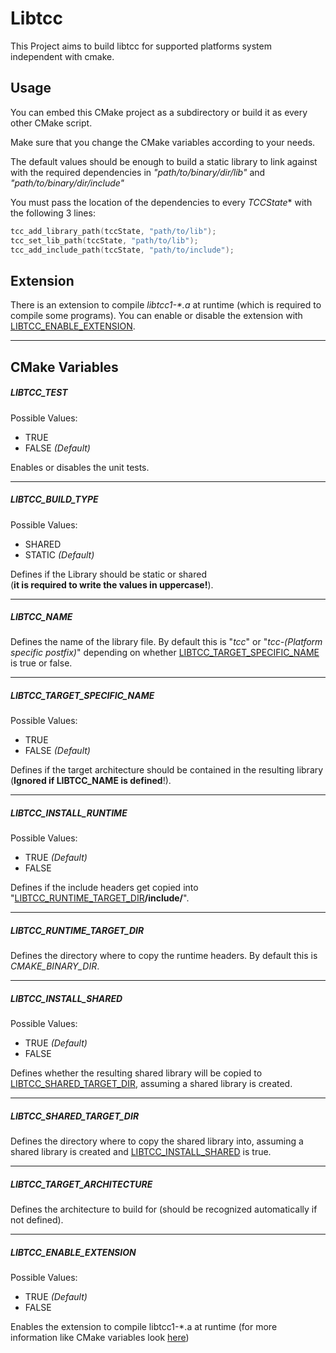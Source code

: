 # Libtcc
This Project aims to build libtcc for supported platforms system independent with cmake.

## Usage
You can embed this CMake project as a subdirectory or build it as every other CMake script.

Make sure that you change the CMake variables according to your needs.

The default values should be enough to build a static library to link against with the required
dependencies in *"path/to/binary/dir/lib"* and *"path/to/binary/dir/include"*

You must pass the location of the dependencies to every *TCCState** with the following 3 lines:
````c
tcc_add_library_path(tccState, "path/to/lib");
tcc_set_lib_path(tccState, "path/to/lib");
tcc_add_include_path(tccState, "path/to/include");
````

## Extension
There is an extension to compile *libtcc1-\*.a* at runtime (which is required to compile some programs).
You can enable or disable the extension with [LIBTCC_ENABLE_EXTENSION](#LIBTCC_ENABLE_EXTENSION).

---
## CMake Variables
##### LIBTCC_TEST <a name="LIBTCC_TEST"></a>
Possible Values:
- TRUE
- FALSE *(Default)*

Enables or disables the unit tests.

---
##### LIBTCC_BUILD_TYPE <a name="LIBTCC_BUILD_TYPE"></a>
Possible Values:
- SHARED
- STATIC *(Default)*

Defines if the Library should be static or shared  
(**it is required to write the values in uppercase!**).

---
##### LIBTCC_NAME <a name="TCC_LIB_NAME"></a>
Defines the name of the library file.
By default this is "*tcc*" or "*tcc-(Platform specific postfix)*"
depending on whether [LIBTCC_TARGET_SPECIFIC_NAME](#LIBTCC_TARGET_SPECIFIC_NAME) is true or false.

---
##### LIBTCC_TARGET_SPECIFIC_NAME <a name="LIBTCC_TARGET_SPECIFIC_NAME"></a>
Possible Values:
- TRUE
- FALSE *(Default)*

Defines if the target architecture should be contained in the resulting library (**Ignored if LIBTCC_NAME is defined**!).

---
##### LIBTCC_INSTALL_RUNTIME <a name="LIBTCC_INSTALL_RUNTIME"></a>
Possible Values:
- TRUE *(Default)*
- FALSE

Defines if the include headers get copied into
"[LIBTCC_RUNTIME_TARGET_DIR](#LIBTCC_RUNTIME_TARGET_DIR)**/include/**".

---
##### LIBTCC_RUNTIME_TARGET_DIR <a name="LIBTCC_RUNTIME_TARGET_DIR"></a>
Defines the directory where to copy the runtime headers.
By default this is *CMAKE_BINARY_DIR*.

---
##### LIBTCC_INSTALL_SHARED <a name="LIBTCC_INSTALL_SHARED_TO_BINARY"></a>
Possible Values:
- TRUE *(Default)*
- FALSE

Defines whether the resulting shared library will be copied to [LIBTCC_SHARED_TARGET_DIR](#LIBTCC_SHARED_TARGET_DIR),
assuming a shared library is created.

---
##### LIBTCC_SHARED_TARGET_DIR <a name="LIBTCC_SHARED_TARGET_DIR"></a>
Defines the directory where to copy the shared library into, assuming a shared library is created and [LIBTCC_INSTALL_SHARED](#LIBTCC_INSTALL_SHARED) is true.

---
##### LIBTCC_TARGET_ARCHITECTURE <a name="LIBTCC_TARGET_ARCHITECTURE"></a>
Defines the architecture to build for (should be recognized automatically if not defined).

---
##### LIBTCC_ENABLE_EXTENSION <a name="LIBTCC_ENABLE_EXTENSION"></a>
Possible Values:
- TRUE *(Default)*
- FALSE

Enables the extension to compile libtcc1-*.a at runtime
(for more information like CMake variables look [here](extension/README.md))

